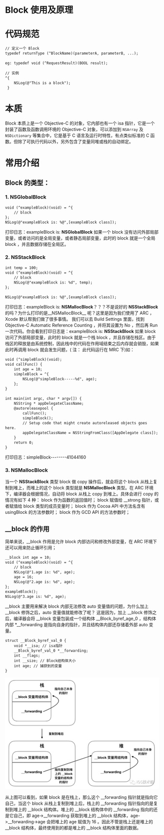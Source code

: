 # Block 使用及原理

# 代码规范
```objc
// 定义一个 Block
typedef returnType (^BlockName)(parameterA, parameterB, ...);

eg: typedef void (^RequestResult)(BOOL result);

// 实例
^{
    NSLog(@"This is a block");
 }
```

# 本质
Block 本质上是一个 Objective-C 的对象，它内部也有一个 isa 指针，它是一个封装了函数及函数调用环境的 Objective-C 对象，可以添加到 `NSArray` 及 `NSDictionary` 等集合中，它是基于 C 语言及运行时特性，有点类似标准的 C 函数。但除了可执行代码以外，另外包含了变量同堆或栈的自动绑定。

# 常用介绍
## Block 的类型：
### 1. NSGlobalBlock
```objc
void (^exampleBlock)(void) = ^{
    // block
};
NSLog(@"exampleBlock is: %@",[exampleBlock class]);
```
打印日志：exampleBlock is: __NSGlobalBlock__
如果一个 block 没有访问外部局部变量，或者访问的是全局变量，或者静态局部变量，此时的 block 就是一个全局 block ，并且数据存储在全局区。

### 2. NSStackBlock
```objc
int temp = 100;
void (^exampleBlock)(void) = ^{
    // block
    NSLog(@"exampleBlock is: %d", temp);
};

NSLog(@"exampleBlock is: %@",[exampleBlock class]);
```
打印日志：exampleBlock is: __NSMallocBlock__？？？不是说好的 __NSStackBlock__ 的吗？为什么打印的是__NSMallocBlock__ 呢？这里是因为我们使用了 ARC ，Xcode 默认帮我们做了很多事情。
我们可以去 Build Settings 里面，找到 Objective-C Automatic Reference Counting ，并将其设置为 No ，然后再 Run 一次代码。你会看到打印日志是：exampleBlock is: __NSStackBlock__
如果 block 访问了外部局部变量，此时的 block 就是一个栈 block ，并且存储在栈区。由于栈区的释放是由系统控制，因此栈中的代码在作用域结束之后内存就会销毁，如果此时再调用 block 就会发生问题，( 注： 此代码运行在 MRC 下)如：
```objc
void (^simpleBlock)(void);
void callFunc() {
    int age = 10;
    simpleBlock = ^{
        NSLog(@"simpleBlock-----%d", age);
    };
}

int main(int argc, char * argv[]) {
    NSString * appDelegateClassName;
    @autoreleasepool {
        callFunc();
        simpleBlock();
        // Setup code that might create autoreleased objects goes here.
        appDelegateClassName = NSStringFromClass([AppDelegate class]);
    }
    return 0;
}
```
打印日志：simpleBlock--------41044160

### 3. NSMallocBlock
当一个 __NSStackBlock__ 类型 block 做 copy 操作后，就会将这个 block 从栈上复制到堆上，而堆上的这个 block 类型就是 __NSMallocBlock__ 类型。在 ARC 环境下，编译器会根据情况，自动将 block 从栈上 copy 到堆上。具体会进行 copy 的情况有如下 4 种：
block 作为函数的返回值时；
block 赋值给 __strong 指针，或者赋值给 block 类型的成员变量时；
block 作为 Cocoa API 中方法名含有 usingBlock 的方法参数时；
block 作为 GCD API 的方法参数时；

## __block 的作用

简单来说，__block 作用是允许 block 内部访问和修改外部变量，在 ARC 环境下还可以用来防止循环引用；
```objc
__block int age = 10;
void (^exampleBlock)(void) = ^{
    // block
    NSLog(@"1.age is: %d", age);
    age = 16;
    NSLog(@"2.age is: %d", age);
};
exampleBlock();
NSLog(@"3.age is: %d", age);
```
__block 主要用来解决 block 内部无法修改 auto 变量值的问题，为什么加上 __block 修饰之后，auto 变量值就能修改了呢？
这是因为，加上 __block 修饰之后，编译器会将 __block 变量包装成一个结构体 __Block_byref_age_0 ，结构体内部 *__forwarding 是指向自身的指针，并且结构体内部还存储着外部 auto 变量。
```objc
struct __Block_byref_val_0 {
    void *__isa; // isa指针
    __Block_byref_val_0 *__forwarding; 
    int __flags;
    int __size; // Block结构体大小
    int age; // 捕获到的变量
}
```
![](0f5fc5366b0873d370d929c969c19128.png)

从上图可以看到，如果 block 是在栈上，那么这个 __forwarding 指针就是指向它自己，当这个 block 从栈上复制到堆上后，栈上的 __forwarding 指针指向的是复制到堆上的 __block 结构体。堆上的 __block 结构体中的 __forwarding 指向的还是它自己，即 age->__forwarding 获取到堆上的 __block 结构体，age->__forwarding->age 会把堆上的 age 赋值为 16 。因此不管是栈上还是堆上的 __block 结构体，最终使用到的都是堆上的 __block 结构体里面的数据。